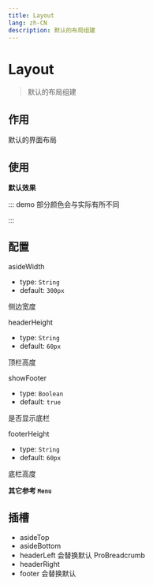 ```yaml
---
title: Layout
lang: zh-CN
description: 默认的布局组建
---
```


# Layout

> 默认的布局组建

## 作用

默认的界面布局

## 使用

**默认效果**

::: demo 部分颜色会与实际有所不同
<template>
  <pro-layout :routers="routers" />
</template>

<script>
export default {
  data() {
    return {
      routers: [
        { path: '/login', hidden: true },
        { path: '/404', hidden: true },
        {
          path: '/',
          redirect: '/index',
          meta: { title: '首页', icon: 'el-icon-house' },
          children: [{
            path: '/index'
          }]
        },
        {
          path: '/components',
          meta: { title: '组建', icon: 'el-icon-files' },
          children: [
            {
              path: '/components/Layout.html',
              meta: { title: '布局组建' }
            },
            {
              path: '/components/Breadcrumb.html',
              meta: { title: '面包屑' }
            }
          ]
        },
        {
          path: '/setting',
          redirect: '/setting/index',
          meta: { title: '设置', icon: 'el-icon-setting' },
          children: [
             {
              path: '/setting/index',
              meta: { title: '个人资料', icon: 'el-icon-user' }
            },
            {
              path: '/setting/password',
              meta: { title: '修改密码', icon: 'el-icon-edit' }
            }
          ]
        }
      ]
    }
  }
}
</script>
:::

## 配置

asideWidth
- type: `String`
- default: `300px`

侧边宽度

headerHeight
- type: `String`
- default: `60px`

顶栏高度

showFooter
- type: `Boolean`
- default: `true`

是否显示底栏

footerHeight
- type: `String`
- default: `60px`

底栏高度

**其它参考 `Menu`**

## 插槽

- asideTop
- asideBottom
- headerLeft 会替换默认 ProBreadcrumb
- headerRight
- footer 会替换默认
